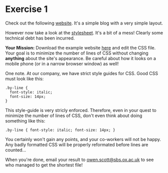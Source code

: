 # Exercise 1

Check out the following [website](examples/ "Week 5 Exercise 1"). It's a simple blog with a very simple layout.

However now take a look at the [stylesheet](examples/style.css "Week 5 Exercise 1 Stylesheet"). It's a bit of a mess! Clearly some technical debt has been incurred.

**Your Mission:** Download the example website [here](examples/w5e1.zip "Week 5 Exercise 1 .zip file") and edit the CSS file. Your goal is to minimize the number of lines of CSS without changing **anything** about the site's appearance. Be careful about how it looks on a mobile phone (or in a narrow browser window) as well!

One note. At our company, we have strict style guides for CSS. Good CSS must look like this:

    .by-line {
      font-style: italic;
      font-size: 14px;
    }

This style-guide is very stricly enforced. Therefore, even in your quest to minimize the number of lines of CSS, don't even think about doing something like this:

    .by-line { font-style: italic; font-size: 14px; }

You certainly won't gain any points, and your co-workers will not be happy. Any badly formatted CSS will be properly reformated before lines are counted...

When you're done, email your result to owen.scott@sbs.ox.ac.uk to see who managed to get the shortest file!